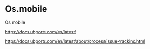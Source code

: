# Os.mobile
Os mobile

https://docs.ubports.com/en/latest/


https://docs.ubports.com/en/latest/about/process/issue-tracking.html
